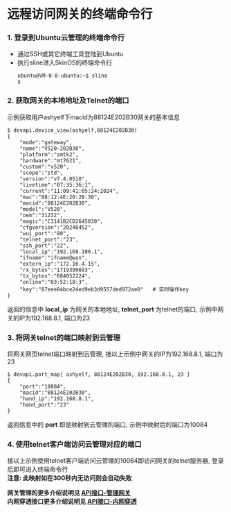 

# 远程访问网关的终端命令行

### 1. 登录到Ubuntu云管理的终端命令行    
- 通过SSH或其它终端工具登陆到Ubuntu   
- 执行sline进入SkinOS的终端命令行   
    ```
    ubuntu@VM-0-8-ubuntu:~$ sline
    $
    ```   

### 2. 获取网关的本地地址及Telnet的端口    
示例获取用户ashyelf下macid为88124E202B30网关的基本信息
```shell
$ devapi.device_view[ashyelf,88124E202B30]
{
    "mode":"gateway",
    "name":"V520-202B30",
    "platform":"smtk2",
    "hardware":"mt7621",
    "custom":"v520",
    "scope":"std",
    "version":"v7.4.0510",
    "livetime":"07:35:36:1",
    "current":"11:09:41:05:24:2024",
    "mac":"88:12:4E:20:2B:30",
    "macid":"88124E202B30",
    "model":"V520",
    "oem":"31232",
    "magic":"C3141B2CD2645830",
    "cfgversion":"20240452",
    "wui_port":"80",
    "telnet_port":"23",
    "ssh_port":"22",
    "local_ip":"192.168.100.1",
    "ifname":"ifname@wan",
    "extern_ip":"172.16.4.15",
    "rx_bytes":"1719399693",
    "tx_bytes":"684052224",
    "online":"03:52:18:3",
    "key":"87eee84bce24ed9eb3d9557ded972ae0"   # 实时操作key
}
```
返回的信息中 **local_ip** 为网关的本地地址, **telnet_port** 为telnet的端口, 示例中网关的IP为192.168.8.1, 端口为23

### 3. 将网关telnet的端口映射到云管理   
将网关网页telnet端口映射到云管理, 接以上示例中网关的IP为192.168.8.1, 端口为23   
```shell
$ devapi.port_map[ ashyelf, 88124E202B30, 192.168.8.1, 23 ]
{
    "port":"10084",
    "macid":"88124E202B30",
    "hand_ip":"192.168.8.1",
    "hand_port":"23"
}
```
返回信息中的 **port** 即是映射到云管理的端口, 示例中映射后的端口为10084   

### 4. 使用telnet客户端访问云管理对应的端口   
接以上示例使用telnet客户端访问云管理的10084即访问网关的telnet服务器, 登录后即可进入终端命令行   
**注意: 此映射如在300秒内无访问则会自动失败**


**网关管理的更多介绍说明见 [API接口-管理网关](../../com/devms/api_device.md)**   
**内网穿透接口更多介绍说明见 [API接口-内网穿透](../../com/devms/api_map.md)**   
